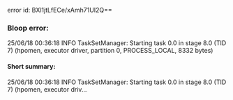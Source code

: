 error id: BXl1jtLfECe/xAmh71UI2Q==
### Bloop error:

25/06/18 00:36:18 INFO TaskSetManager: Starting task 0.0 in stage 8.0 (TID 7) (hpomen, executor driver, partition 0, PROCESS_LOCAL, 8332 bytes)
#### Short summary: 

25/06/18 00:36:18 INFO TaskSetManager: Starting task 0.0 in stage 8.0 (TID 7) (hpomen, executor driv...